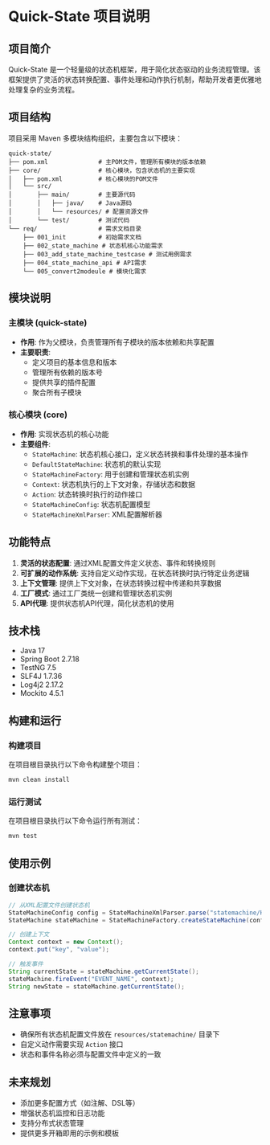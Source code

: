 # Quick-State 项目说明

## 项目简介
Quick-State 是一个轻量级的状态机框架，用于简化状态驱动的业务流程管理。该框架提供了灵活的状态转换配置、事件处理和动作执行机制，帮助开发者更优雅地处理复杂的业务流程。

## 项目结构
项目采用 Maven 多模块结构组织，主要包含以下模块：

```
quick-state/
├── pom.xml              # 主POM文件，管理所有模块的版本依赖
├── core/                # 核心模块，包含状态机的主要实现
│   ├── pom.xml          # 核心模块的POM文件
│   └── src/
│       ├── main/        # 主要源代码
│       │   ├── java/    # Java源码
│       │   └── resources/ # 配置资源文件
│       └── test/        # 测试代码
└── req/                 # 需求文档目录
    ├── 001_init         # 初始需求文档
    ├── 002_state_machine # 状态机核心功能需求
    ├── 003_add_state_machine_testcase # 测试用例需求
    ├── 004_state_machine_api # API需求
    └── 005_convert2modeule # 模块化需求
```

## 模块说明

### 主模块 (quick-state)
- **作用**: 作为父模块，负责管理所有子模块的版本依赖和共享配置
- **主要职责**: 
  - 定义项目的基本信息和版本
  - 管理所有依赖的版本号
  - 提供共享的插件配置
  - 聚合所有子模块

### 核心模块 (core)
- **作用**: 实现状态机的核心功能
- **主要组件**: 
  - `StateMachine`: 状态机核心接口，定义状态转换和事件处理的基本操作
  - `DefaultStateMachine`: 状态机的默认实现
  - `StateMachineFactory`: 用于创建和管理状态机实例
  - `Context`: 状态机执行的上下文对象，存储状态和数据
  - `Action`: 状态转换时执行的动作接口
  - `StateMachineConfig`: 状态机配置模型
  - `StateMachineXmlParser`: XML配置解析器

## 功能特点

1. **灵活的状态配置**: 通过XML配置文件定义状态、事件和转换规则
2. **可扩展的动作系统**: 支持自定义动作实现，在状态转换时执行特定业务逻辑
3. **上下文管理**: 提供上下文对象，在状态转换过程中传递和共享数据
4. **工厂模式**: 通过工厂类统一创建和管理状态机实例
5. **API代理**: 提供状态机API代理，简化状态机的使用

## 技术栈
- Java 17
- Spring Boot 2.7.18
- TestNG 7.5
- SLF4J 1.7.36
- Log4j2 2.17.2
- Mockito 4.5.1

## 构建和运行

### 构建项目
在项目根目录执行以下命令构建整个项目：

```bash
mvn clean install
```

### 运行测试
在项目根目录执行以下命令运行所有测试：

```bash
mvn test
```

## 使用示例

### 创建状态机

```java
// 从XML配置文件创建状态机
StateMachineConfig config = StateMachineXmlParser.parse("statemachine/HelloworldStateDefine.xml");
StateMachine stateMachine = StateMachineFactory.createStateMachine(config);

// 创建上下文
Context context = new Context();
context.put("key", "value");

// 触发事件
String currentState = stateMachine.getCurrentState();
stateMachine.fireEvent("EVENT_NAME", context);
String newState = stateMachine.getCurrentState();
```

## 注意事项
- 确保所有状态机配置文件放在 `resources/statemachine/` 目录下
- 自定义动作需要实现 `Action` 接口
- 状态和事件名称必须与配置文件中定义的一致

## 未来规划
- 添加更多配置方式（如注解、DSL等）
- 增强状态机监控和日志功能
- 支持分布式状态管理
- 提供更多开箱即用的示例和模板